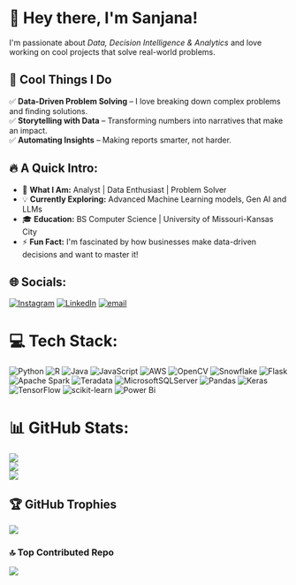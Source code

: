 # 👋 Hey there, I'm Sanjana!

I'm passionate about *Data, Decision Intelligence & Analytics* and love working on cool projects that solve real-world problems.

## 🚀 **Cool Things I Do**
✅ **Data-Driven Problem Solving** – I love breaking down complex problems and finding solutions.  
✅ **Storytelling with Data** – Transforming numbers into narratives that make an impact.  
✅ **Automating Insights** – Making reports smarter, not harder. 

## 🔥 A Quick Intro:
- 🎯 **What I Am:** Analyst | Data Enthusiast | Problem Solver
- 💡 **Currently Exploring:** Advanced Machine Learning models, Gen AI and LLMs
- 🎓 **Education:** BS Computer Science | University of Missouri-Kansas City
- ⚡ **Fun Fact:** I'm fascinated by how businesses make data-driven decisions and want to master it!

## 🌐 Socials:
[![Instagram](https://img.shields.io/badge/Instagram-%23E4405F.svg?logo=Instagram&logoColor=white)](https://instagram.com/sanjana__iyengar) [![LinkedIn](https://img.shields.io/badge/LinkedIn-%230077B5.svg?logo=linkedin&logoColor=white)](https://linkedin.com/in/sanjana-alaham) [![email](https://img.shields.io/badge/Email-D14836?logo=gmail&logoColor=white)](mailto:sanjanaalaham01@gmail.com) 

# 💻 Tech Stack:
![Python](https://img.shields.io/badge/python-3670A0?style=for-the-badge&logo=python&logoColor=ffdd54) ![R](https://img.shields.io/badge/r-%23276DC3.svg?style=for-the-badge&logo=r&logoColor=white) ![Java](https://img.shields.io/badge/java-%23ED8B00.svg?style=for-the-badge&logo=openjdk&logoColor=white) ![JavaScript](https://img.shields.io/badge/javascript-%23323330.svg?style=for-the-badge&logo=javascript&logoColor=%23F7DF1E) ![AWS](https://img.shields.io/badge/AWS-%23FF9900.svg?style=for-the-badge&logo=amazon-aws&logoColor=white) ![OpenCV](https://img.shields.io/badge/opencv-%23white.svg?style=for-the-badge&logo=opencv&logoColor=white) ![Snowflake](https://img.shields.io/badge/snowflake-%2329B5E8.svg?style=for-the-badge&logo=snowflake&logoColor=white) ![Flask](https://img.shields.io/badge/flask-%23000.svg?style=for-the-badge&logo=flask&logoColor=white) ![Apache Spark](https://img.shields.io/badge/Apache%20Spark-FDEE21?style=for-the-badge&logo=apachespark&logoColor=black) ![Teradata](https://img.shields.io/badge/Teradata-F37440?style=for-the-badge&logo=teradata&logoColor=white) ![MicrosoftSQLServer](https://img.shields.io/badge/Microsoft%20SQL%20Server-CC2927?style=for-the-badge&logo=microsoft%20sql%20server&logoColor=white) ![Pandas](https://img.shields.io/badge/pandas-%23150458.svg?style=for-the-badge&logo=pandas&logoColor=white) ![Keras](https://img.shields.io/badge/Keras-%23D00000.svg?style=for-the-badge&logo=Keras&logoColor=white) ![TensorFlow](https://img.shields.io/badge/TensorFlow-%23FF6F00.svg?style=for-the-badge&logo=TensorFlow&logoColor=white) ![scikit-learn](https://img.shields.io/badge/scikit--learn-%23F7931E.svg?style=for-the-badge&logo=scikit-learn&logoColor=white) ![Power Bi](https://img.shields.io/badge/power_bi-F2C811?style=for-the-badge&logo=powerbi&logoColor=black)

# 📊 GitHub Stats:
![](https://github-readme-stats.vercel.app/api?username=sanjana-iyengar&theme=blue_navy&hide_border=false&include_all_commits=true&count_private=false)<br/>
![](https://nirzak-streak-stats.vercel.app/?user=sanjana-iyengar&theme=blue_navy&hide_border=false)<br/>
![](https://github-readme-stats.vercel.app/api/top-langs/?username=sanjana-iyengar&theme=blue_navy&hide_border=false&include_all_commits=true&count_private=false&layout=compact)

## 🏆 GitHub Trophies
![](https://github-profile-trophy.vercel.app/?username=sanjana-iyengar&theme=radical&no-frame=false&no-bg=true&margin-w=4)

### 🔝 Top Contributed Repo
![](https://github-contributor-stats.vercel.app/api?username=sanjana-iyengar&limit=5&theme=blue_navy&combine_all_yearly_contributions=true)

<!-- Proudly created with GPRM ( https://gprm.itsvg.in ) -->
